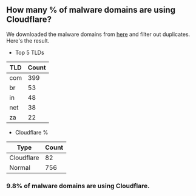 ## How many % of malware domains are using Cloudflare?


We downloaded the malware domains from [here](https://urlhaus.abuse.ch) and filter out duplicates.
Here's the result.


[//]: # (start replacement)


- Top 5 TLDs

| TLD | Count |
| --- | --- |
| com | 399 |
| br | 53 |
| in | 48 |
| net | 38 |
| za | 22 |


- Cloudflare %

| Type | Count |
| --- | --- |
| Cloudflare | 82 |
| Normal | 756 |


### 9.8% of malware domains are using Cloudflare.